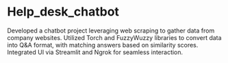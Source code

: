 # Help_desk_chatbot

Developed a chatbot project leveraging web scraping to gather data from company websites. Utilized Torch and FuzzyWuzzy libraries to convert data into Q&A format, with matching answers based on similarity scores. Integrated UI via Streamlit and Ngrok for seamless interaction.
